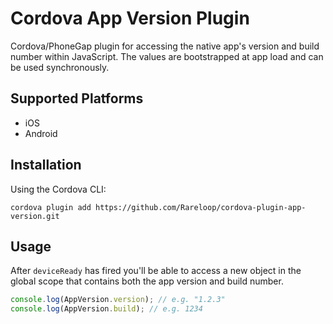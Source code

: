 # Cordova App Version Plugin

Cordova/PhoneGap plugin for accessing the native app's version and build number within JavaScript. The values are bootstrapped at app load and can be used synchronously.

## Supported Platforms

- iOS
- Android

## Installation

Using the Cordova CLI:

```shell
cordova plugin add https://github.com/Rareloop/cordova-plugin-app-version.git
```

## Usage

After `deviceReady` has fired you'll be able to access a new object in the global scope that contains both the app version and build number.

```javascript
console.log(AppVersion.version); // e.g. "1.2.3"
console.log(AppVersion.build); // e.g. 1234
```
